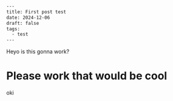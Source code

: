 ```bash
---
title: First post test
date: 2024-12-06
draft: false
tags:
  - test
---
```
Heyo is this gonna work?
# Please work that would be cool
oki